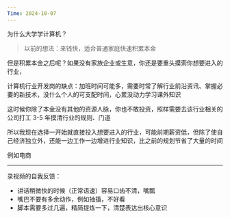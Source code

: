 ```yaml
---
Time: 2024-10-07
---
```



为什么大学学计算机？

> 以前的想法：来钱快，适合普通家庭快速积累本金

但是积累本金之后呢？如果没有家族企业或生意，你还是要重头摸索你想要进入的行业，

计算机行业开发岗的缺点：加班时间可能多，需要时常了解行业前沿资讯、掌握必要的新技术，没什么个人的可支配时间，心累没动力学习课外知识

这时候你除了本金没有其他的资源人脉，你也不敢投资，照样需要去该行业相关的公司打工 3-5 年摸清行业的规则、门道

所以我现在选择一开始就直接投入想要进入的行业，可能前期薪资低，但除了使自己经济独立外，还能一边工作一边增进行业知识，比之前的规划节省了大量的时间

例如电商

---

录视频的自我反馈：

- 讲话稍微快的时候（正常语速）容易口齿不清，嘴瓢
- 嘴巴不要有多余动作，例如抽搐，不好看
- 脚本需要多过几遍，精简提炼一下，清楚表达出核心意识